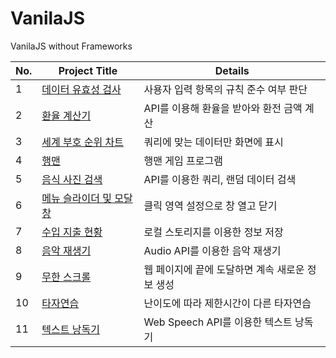 # VanilaJS
VanilaJS without Frameworks

No. | Project Title | Details 
---|---|---|
1 | [데이터 유효성 검사](https://github.com/shinjh0305-jhshin/VanilaJS/tree/main/1.%20%EB%8D%B0%EC%9D%B4%ED%84%B0%20%EC%9C%A0%ED%9A%A8%EC%84%B1%20%EA%B2%80%EC%82%AC) | 사용자 입력 항목의 규칙 준수 여부 판단 | 
2 | [환율 계산기](https://github.com/shinjh0305-jhshin/VanilaJS/tree/main/2.%20%ED%99%98%EC%9C%A8%20%EA%B3%84%EC%82%B0%EA%B8%B0) | API를 이용해 환율을 받아와 환전 금액 계산
3 | [세계 부호 순위 차트](https://github.com/shinjh0305-jhshin/VanilaJS/tree/main/3.%20%EC%84%B8%EA%B3%84%20%EB%B6%80%ED%98%B8%20%EC%88%9C%EC%9C%84%20%EC%B0%A8%ED%8A%B8) | 쿼리에 맞는 데이터만 화면에 표시
4 | [행맨](https://github.com/shinjh0305-jhshin/VanilaJS/tree/main/4.%20%ED%96%89%EB%A7%A8) | 행맨 게임 프로그램
5 | [음식 사진 검색](https://github.com/shinjh0305-jhshin/VanilaJS/tree/main/5.%20%EC%9D%8C%EC%8B%9D%20%EC%82%AC%EC%A7%84%20%EA%B2%80%EC%83%89) | API를 이용한 쿼리, 랜덤 데이터 검색
6 | [메뉴 슬라이더 및 모달 창](https://github.com/shinjh0305-jhshin/VanilaJS/tree/main/6.%20%EB%A9%94%EB%89%B4%20%EC%8A%AC%EB%9D%BC%EC%9D%B4%EB%8D%94%20%EB%B0%8F%20%EB%AA%A8%EB%8B%AC%20%EC%B0%BD) | 클릭 영역 설정으로 창 열고 닫기
7 | [수입 지출 현황](https://github.com/shinjh0305-jhshin/VanilaJS/tree/main/7.%20%EC%88%98%EC%9E%85%EC%A7%80%EC%B6%9C%ED%98%84%ED%99%A9) | 로컬 스토리지를 이용한 정보 저장
8 | [음악 재생기](https://github.com/shinjh0305-jhshin/VanilaJS/tree/main/8.%20%EC%9D%8C%EC%95%85%20%EC%9E%AC%EC%83%9D%EA%B8%B0) | Audio API를 이용한 음악 재생기
9 | [무한 스크롤](https://github.com/shinjh0305-jhshin/VanilaJS/tree/main/9.%20%EB%AC%B4%ED%95%9C%20%EC%8A%A4%ED%81%AC%EB%A1%A4) | 웹 페이지에 끝에 도달하면 계속 새로운 정보 생성
10 | [타자연습](https://github.com/shinjh0305-jhshin/VanilaJS/tree/main/10.%20%ED%83%80%EC%9E%90%EC%97%B0%EC%8A%B5) | 난이도에 따라 제한시간이 다른 타자연습
11 | [텍스트 낭독기](https://github.com/shinjh0305-jhshin/VanilaJS/tree/main/11.%20%ED%85%8D%EC%8A%A4%ED%8A%B8%20%EB%82%AD%EB%8F%85%EA%B8%B0) | Web Speech API를 이용한 텍스트 낭독기
